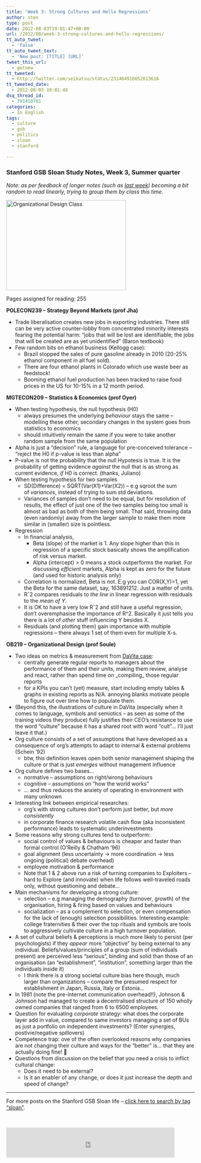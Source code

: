 ```yaml
---
title: 'Week 3: Strong Cultures and Hello Regressions'
author: sten
type: post
date: 2012-08-03T19:01:47+00:00
url: /2012/08/week-3-strong-cultures-and-hello-regressions/
tt_auto_tweet:
  - 'false'
tt_auto_tweet_text:
  - 'New post: [TITLE] [URL]'
tweet_this_url:
  - getnew
tt_tweeted:
  - http://twitter.com/seikatsu/status/231464916652015616
tt_tweeted_date:
  - 2012-08-03 19:01:48
dsq_thread_id:
  - 791410701
categories:
  - In English
tags:
  - culture
  - gsb
  - politics
  - sloan
  - stanford

---
```

### Stanford GSB Sloan Study Notes, Week 3, Summer quarter

_Note: as per feedback of longer notes (such as [last week][1]) becoming a bit random to read linearly, trying to group them by class this time._

[<img src="http://farm9.staticflickr.com/8426/7708108858_c432b5be28_n.jpg" alt="Organizational Design Class" width="320" height="240" />][2]

Pages assigned for reading: 255

**POLECON239 &#8211; Strategy Beyond Markets (prof Jha)**

  * Trade liberalisation creates new jobs in exporting industries. There still can be very active counter-lobby from concentrated minority interests fearing the potential harm: &#8220;jobs that will be lost are identifiable; the jobs that will be created are as yet unidentified&#8221; (Baron textbook)
  * Few random bits on ethanol business (Kellogg case): 
      * Brazil stopped the sales of pure gasoline already in 2010 (20-25% ethanol component in all fuel sold).
      * There are four ethanol plants in Colorado which use waste beer as feedstock!
      * Booming ethanol fuel production has been tracked to raise food prices in the US for 10-15% in a 12 month period.

<div>
  <!--more-->
</div>

**MGTECON209 &#8211; Statistics & Economics (prof Oyer)**

  * When testing hypothesis, the null hypothesis (H0) 
      * always presumes the underlying _behaviour_ stays the same &#8211; modelling these other, secondary changes in the system goes from statistics to economics
      * should intuitively remain the same if you were to take another random sample from the same population
  * Alpha is just a &#8220;decision&#8221; rule, a language for pre-conceived tolerance &#8211; &#8220;reject the H0 if p-value is less than alpha&#8221;
  * P-value is not the probability that the null Hypotesis is true. It is the probability of getting evidence _against_ the null that is as strong as current evidence, _if_ H0 is correct. (thanks, Juliano)
  * When testing hypothesis for two samples 
      * SD(Difference) = SQRT(Var(X1)+Var(X2)) &#8211; e.g sqroot the sum of _variances_, instead of trying to sum std deviations.
      * Variances of samples don&#8217;t need to be equal, but for resolution of results, the effect of just one of the two samples being too small is almost as bad as both of them being small. That said, throwing data (even randomly) away from the larger sample to make them more similar in (smaller) size is pointless.
  * Regression 
      * In financial analysis, 
          * Beta (slope) of the market is 1. Any slope higher than this in regression of a specific stock basically shows the amplification of risk versus market.
          * Alpha (intercept) > 0 means a stock outperforms the market. For discussing _efficient_ markets, Alpha is kept as zero for the future (and used for historic analysis only)
      * Correlation is normalized, Beta is not. E.g you can COR(X,Y)=1, yet the Beta for the same dataset, say, 163891212. Just a matter of units.
      * Rˆ2 compares residuals to _the line_ in linear regression with residuals to the _mean of Y_.
      * It is OK to have a very low Rˆ2 and still have a useful regression, don&#8217;t overemphasise the importance of R^2. Basically it just tells you there is a lot of _other_ stuff influencing Y besides X.
      * Residuals (and plotting them) gain importance with multiple regressions &#8211; there always 1 set of them even for multiple X-s.

**OB219 &#8211; Organizational Design (prof Soule)**

  * Two ideas on metrics & measurement from [DaVita case][3]: 
      * centrally generate regular reports to managers about the performance of them and their units, making them review, analyse and react, rather than spend time on \_compiling\_ those regular reports
      * for a KPIs you can&#8217;t (yet) measure, start including empty tables & graphs in existing reports as N/A. annoying blanks motivate people to figure out over time how to populate them.
  * (Beyond this, the illustrations of culture in DaVita (especially when it comes to language, symbols and semiotics &#8211; as seen as some of the training videos they produce) fully justifies their CEO&#8217;s resistance to use the word &#8220;culture&#8221; because it has a shared root with word &#8220;cult&#8221;… I&#8217;ll just leave it that.)
  * Org culture consists of a set of assumptions that have developed as a consequence of org&#8217;s attempts to adapt to internal & external problems (Schein &#8217;92) 
      * btw, this definition leaves open both senior management shaping the culture or that is just _emerges_ without management influence
  * Org culture defines two bases&#8230; 
      * normative &#8211; assumptions on right/wrong behaviours
      * cognitive &#8211; assumptions on &#8220;how the world works&#8221;
      * … and thus reduces the anxiety of operating in environment with many unknown
  * Interesting link between empirical researches: 
      * org&#8217;s with strong cultures don&#8217;t perform just better, but _more consistently_
      * in corporate finance research volatile cash flow (aka inconsistent performance) leads to systematic underinvestments
  * Some reasons why strong cultures tend to outperform: 
      * social control of values & behaviours is cheaper and faster than formal control (O&#8217;Reilly & Chatham &#8217;96)
      * goal alignment (less uncertainty -> more coordination -> less ongoing (political) debate overhead)
      * employee motivation & performance
      * Note that 1 & 2 above run a risk of turning companies to Exploiters &#8211; hard to Explore (and innovate) when life follows well-traveled roads only, without questioning and debate…
  * Main mechanisms for developing a strong culture: 
      * selection &#8211; e.g managing the demography (turnover, growth) of the organisation, hiring & firing based on values and behaviours
      * socialization &#8211; as a complement to selection, or even compensation for the lack of (enough) selection possibilities. Interesting example: college fraternities & their over the top rituals and symbols are tools to aggressively cultivate culture in a high turnover population.
  * A set of cultural beliefs & perceptions is much more likely to persist (per psychologists) if they _appear_ more &#8220;objective&#8221; by being external to any individual. Beliefs/values/principles of a group (sum of individuals present) are perceived less &#8220;serious&#8221;, binding and solid than those of an organisation (an &#8220;establishment&#8221;, &#8220;institution&#8221;, something larger than the individuals inside it) 
      * I think there is a strong societal culture bias here though, much larger than organizations &#8211; compare the presumed respect for establishment in Japan, Russia, Italy or Estonia…
  * In 1981 (note the pre-internet communication overhead!!), Johnson & Johnson had managed to create a decentralised structure of 150 wholly owned companies that ranged from 6 to 6500 employees.
  * Question for evaluating _corporate_ strategy: what does the corporate layer add in value, compared to same investors managing a set of BUs as just a portfolio on independent investments? (Enter synergies, postivie/negative spillovers)
  * Competence trap: ove of the often overlooked reasons why companies are not changing their culture and ways for the &#8220;better&#8221; is… that they are actually doing fine! 🙂
  * Questions from discussion on the belief that you need a crisis to inflict cultural change: 
      * Does it need to be external?
      * Is it an enabler of any change, or does it just increase the depth and speed of change?

* * *

For more posts on the Stanford GSB Sloan life &#8211; [click here to search by tag &#8220;sloan&#8221;][4].

&nbsp;

<iframe src="http://www.facebook.com/plugins/like.php?href=http%3A%2F%2Fsten.tamkivi.com%2F2012%2F08%2Fweek-3-strong-cultures-and-hello-regressions%2F&layout=standard&show_faces=true&width=450&action=like&colorscheme=light&height=80" scrolling="no" frameborder="0" style="border:none; overflow:hidden; width:450px; height:80px;" allowTransparency="true"></iframe>

 [1]: http://sten.tamkivi.com/2012/07/week-2-explorersexploiters-public-governance-and-normals/ "Week 2: Explorers/Exploiters, Public Governance and Normals"
 [2]: http://www.flickr.com/photos/seikatsu/7708108858/ "Organizational Design Class by seikatsu, on Flickr"
 [3]: https://gsbapps.stanford.edu/cases/detail1.asp?Document_ID=2795
 [4]: http://sten.tamkivi.com/tag/sloan/